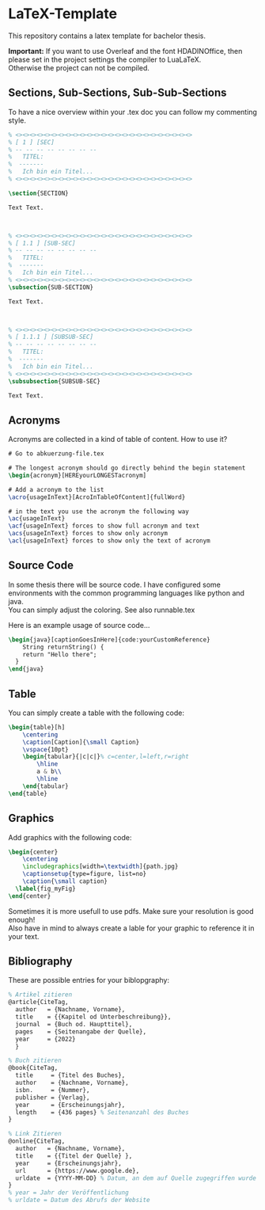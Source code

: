 # LaTeX-Template
This repository contains a latex template for bachelor thesis.

**Important:** 
If you want to use Overleaf and the font HDADINOffice, then please set in the project settings the compiler to LuaLaTeX.\
Otherwise the project can not be compiled.

## Sections, Sub-Sections, Sub-Sub-Sections
To have a nice overview within your .tex doc you can follow my commenting style.

```latex
% <><><><><><><><><><><><><><><><><><><><><><><><><>
% [ 1 ] [SEC]
% -- -- -- -- -- -- -- --
% 	TITEL:
%  -------
%	Ich bin ein Titel... 
% <><><><><><><><><><><><><><><><><><><><><><><><><>

\section{SECTION}

Text Text.



% <><><><><><><><><><><><><><><><><><><><><><><><><>
% [ 1.1 ] [SUB-SEC]
% -- -- -- -- -- -- -- --
% 	TITEL:
%  -------
%	Ich bin ein Titel... 
% <><><><><><><><><><><><><><><><><><><><><><><><><>
\subsection{SUB-SECTION}

Text Text.



% <><><><><><><><><><><><><><><><><><><><><><><><><>
% [ 1.1.1 ] [SUBSUB-SEC]
% -- -- -- -- -- -- -- --
% 	TITEL:
%  -------
%	Ich bin ein Titel... 
% <><><><><><><><><><><><><><><><><><><><><><><><><>
\subsubsection{SUBSUB-SEC}

Text Text.
```

## Acronyms
Acronyms are collected in a kind of table of content. How to use it?

```latex
# Go to abkuerzung-file.tex

# The longest acronym should go directly behind the begin statement
\begin{acronym}[HEREyourLONGESTacronym]

# Add a acronym to the list
\acro{usageInText}[AcroInTableOfContent]{fullWord}

# in the text you use the acronym the following way
\ac{usageInText}
\acf{usageInText} forces to show full acronym and text
\acs{usageInText} forces to show only acronym
\acl{usageInText} forces to show only the text of acronym
```

## Source Code
In some thesis there will be source code. I have configured some environments with the common programming languages like python and java.\
You can simply adjust the coloring. See also runnable.tex

Here is an example usage of source code...

```latex
\begin{java}[captionGoesInHere]{code:yourCustomReference}
	String returnString() {
    return "Hello there";
  }
\end{java}
```

## Table
You can simply create a table with the following code:

```latex
\begin{table}[h]
	\centering
	\caption[Caption]{\small Caption}
	\vspace{10pt}
	\begin{tabular}{|c|c|}% c=center,l=left,r=right
		\hline
		a & b\\
		\hline	
	\end{tabular}
\end{table}
```

## Graphics
Add graphics with the following code: 

```latex
\begin{center}
	\centering
	\includegraphics[width=\textwidth]{path.jpg}	
	\captionsetup{type=figure, list=no}
	\caption{\small caption}
  \label{fig_myFig}
\end{center}
```

Sometimes it is more usefull to use pdfs. Make sure your resolution is good enough!\
Also have in mind to always create a lable for your graphic to reference it in your text.


## Bibliography
These are possible entries for your biblopgraphy:

```latex
% Artikel zitieren 
@article{CiteTag,
  author   = {Nachname, Vorname},
  title    = {{Kapitel od Unterbeschreibung}},
  journal  = {Buch od. Haupttitel},
  pages    = {Seitenangabe der Quelle},
  year     = {2022}
  }

% Buch zitieren
@book{CiteTag,
  title     = {Titel des Buches},
  author    = {Nachname, Vorname},
  isbn.     = {Nummer},
  publisher = {Verlag},
  year      = {Erscheinungsjahr},
  length    = {436 pages} % Seitenanzahl des Buches
}

% Link Zitieren
@online{CiteTag,
  author   = {Nachname, Vorname},
  title    = {{Titel der Quelle} },
  year     = {Erscheinungsjahr},
  url      = {https://www.google.de},
  urldate  = {YYYY-MM-DD} % Datum, an dem auf Quelle zugegriffen wurde
}
% year = Jahr der Veröffentlichung
% urldate = Datum des Abrufs der Website
```
